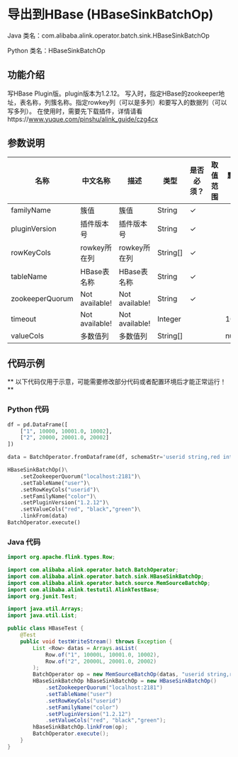 # 导出到HBase (HBaseSinkBatchOp)
Java 类名：com.alibaba.alink.operator.batch.sink.HBaseSinkBatchOp

Python 类名：HBaseSinkBatchOp


## 功能介绍
写HBase Plugin版。plugin版本为1.2.12。
写入时，指定HBase的zookeeper地址，表名称，列簇名称。指定rowkey列（可以是多列）和要写入的数据列（可以写多列）。
在使用时，需要先下载插件，详情请看https://www.yuque.com/pinshu/alink_guide/czg4cx

## 参数说明

| 名称 | 中文名称 | 描述 | 类型 | 是否必须？ | 取值范围 | 默认值 |
| --- | --- | --- | --- | --- | --- | --- |
| familyName | 簇值 | 簇值 | String | ✓ |  |  |
| pluginVersion | 插件版本号 | 插件版本号 | String | ✓ |  |  |
| rowKeyCols | rowkey所在列 | rowkey所在列 | String[] | ✓ |  |  |
| tableName | HBase表名称 | HBase表名称 | String | ✓ |  |  |
| zookeeperQuorum | Not available! | Not available! | String | ✓ |  |  |
| timeout | Not available! | Not available! | Integer |  |  | 1000 |
| valueCols | 多数值列 | 多数值列 | String[] |  |  | null |


## 代码示例

** 以下代码仅用于示意，可能需要修改部分代码或者配置环境后才能正常运行！**

### Python 代码
```python
df = pd.DataFrame([
    ["1", 10000, 10001.0, 10002],
    ["2", 20000, 20001.0, 20002]
])

data = BatchOperator.fromDataframe(df, schemaStr='userid string,red int,black double,green int')

HBaseSinkBatchOp()\
    .setZookeeperQuorum("localhost:2181")\
    .setTableName("user")\
    .setRowKeyCols("userid")\
    .setFamilyName("color")\
    .setPluginVersion("1.2.12")\
    .setValueCols("red", "black","green")\
    .linkFrom(data)
BatchOperator.execute()
```
### Java 代码
```java
import org.apache.flink.types.Row;

import com.alibaba.alink.operator.batch.BatchOperator;
import com.alibaba.alink.operator.batch.sink.HBaseSinkBatchOp;
import com.alibaba.alink.operator.batch.source.MemSourceBatchOp;
import com.alibaba.alink.testutil.AlinkTestBase;
import org.junit.Test;

import java.util.Arrays;
import java.util.List;

public class HBaseTest {
	@Test
	public void testWriteStream() throws Exception {
		List <Row> datas = Arrays.asList(
			Row.of("1", 10000L, 10001.0, 10002),
			Row.of("2", 20000L, 20001.0, 20002)
		);
		BatchOperator op = new MemSourceBatchOp(datas, "userid string,red long,black double,green int");
		HBaseSinkBatchOp hBaseSinkBatchOp = new HBaseSinkBatchOp()
			.setZookeeperQuorum("localhost:2181")
			.setTableName("user")
			.setRowKeyCols("userid")
			.setFamilyName("color")
			.setPluginVersion("1.2.12")
			.setValueCols("red", "black","green");
		hBaseSinkBatchOp.linkFrom(op);
		BatchOperator.execute();
	}
}
```
